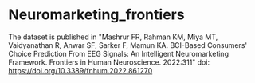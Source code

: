 # Neuromarketing_frontiers
The dataset is published in "Mashrur FR, Rahman KM, Miya MT, Vaidyanathan R, Anwar SF, Sarker F, Mamun KA. BCI-Based Consumers' Choice Prediction From EEG Signals: An Intelligent Neuromarketing Framework. Frontiers in Human Neuroscience. 2022:311" doi: https://doi.org/10.3389/fnhum.2022.861270
